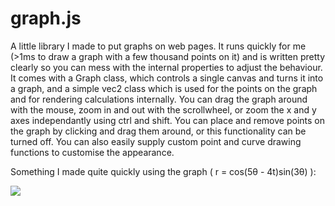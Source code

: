 # graph.js

A little library I made to put graphs on web pages. It runs quickly for me (>1ms to draw a graph with a few thousand points on it) and is written pretty clearly so you can mess with the internal properties to adjust the behaviour. It comes with a Graph class, which controls a single canvas and turns it into a graph, and a simple vec2 class which is used for the points on the graph and for rendering calculations internally. You can drag the graph around with the mouse, zoom in and out with the scrollwheel, or zoom the x and y axes independantly using ctrl and shift. You can place and remove points on the graph by clicking and drag them around, or this functionality can be turned off. You can also easily supply custom point and curve drawing functions to customise the appearance.

Something I made quite quickly using the graph ( r = cos(5θ - 4t)sin(3θ) ):

![](https://github.com/OscarSaharoy/graph.js/blob/master/demo.gif)
